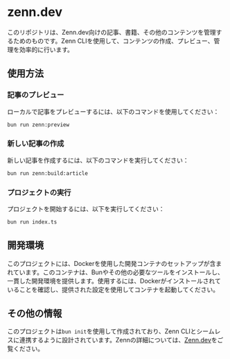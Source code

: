 # zenn.dev

このリポジトリは、Zenn.dev向けの記事、書籍、その他のコンテンツを管理するためのものです。Zenn CLIを使用して、コンテンツの作成、プレビュー、管理を効率的に行います。

## 使用方法

### 記事のプレビュー

ローカルで記事をプレビューするには、以下のコマンドを使用してください：

```bash
bun run zenn:preview
```

### 新しい記事の作成

新しい記事を作成するには、以下のコマンドを実行してください：

```bash
bun run zenn:build:article
```

### プロジェクトの実行

プロジェクトを開始するには、以下を実行してください：

```bash
bun run index.ts
```

## 開発環境

このプロジェクトには、Dockerを使用した開発コンテナのセットアップが含まれています。このコンテナは、Bunやその他の必要なツールをインストールし、一貫した開発環境を提供します。使用するには、Dockerがインストールされていることを確認し、提供された設定を使用してコンテナを起動してください。

## その他の情報

このプロジェクトは`bun init`を使用して作成されており、Zenn CLIとシームレスに連携するように設計されています。Zennの詳細については、[Zenn.dev](https://zenn.dev)をご覧ください。
